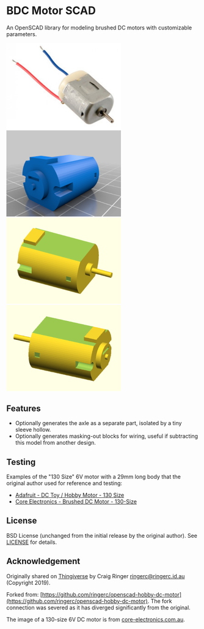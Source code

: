 # BDC Motor SCAD

An OpenSCAD library for modeling brushed DC motors with customizable parameters.

<img src="assets/motor-130-dc-6v-example.png" alt="Image of 130-size 6V DC motor" style="width: 300px;" />
<img src="assets/thingiverse_render.png" alt="Thingiverse render" style="width: 300px;" />

<img src="assets/hobby_dc_motor.png" alt="OpenSCAD preview render, front" style="width: 300px;" />
<img src="assets/hobby_dc_motor_2.png" alt="OpenSCAD preview render, rear" style="width: 300px;" />

## Features

- Optionally generates the axle as a separate part, isolated by a tiny sleeve hollow.
- Optionally generates masking-out blocks for wiring, useful if subtracting this model from another design.

## Testing

Examples of the "130 Size" 6V motor with a 29mm long body that the original author used for reference and testing:

- [Adafruit - DC Toy / Hobby Motor - 130 Size](https://www.adafruit.com/product/711)
- [Core Electronics - Brushed DC Motor - 130-Size](https://core-electronics.com.au/brushed-dc-motor-130-size-6v-11-5krpm-800ma-stall.html)

## License

BSD License (unchanged from the initial release by the original author). See [LICENSE](./LICENSE) for details.

## Acknowledgement

Originally shared on [Thingiverse](https://www.thingiverse.com/thing:3932497) by Craig Ringer <ringerc@ringerc.id.au> (Copyright 2019).

Forked from: [https://github.com/ringerc/openscad-hobby-dc-motor](https://github.com/ringerc/openscad-hobby-dc-motor). The fork connection was severed as it has diverged significantly from the original.

The image of a 130-size 6V DC motor is from [core-electronics.com.au](https://core-electronics.com.au/).
